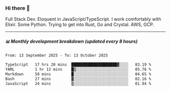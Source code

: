 ### Hi there 👋

Full Stack Dev. Eloquent in JavaScript/TypeScript. I work comfortably with Elixir. Some Python. Trying to get into Rust, Go and Crystal. AWS, GCP.

***

##### 📊 Monthly development breakdown (updated every 8 hours)

<!--START_SECTION:waka-->

```txt
From: 13 September 2025 - To: 13 October 2025

TypeScript   17 hrs 20 mins  ████████████████████▓░░░░   83.19 %
YAML         1 hr 12 mins    █▒░░░░░░░░░░░░░░░░░░░░░░░   05.76 %
Markdown     58 mins         █░░░░░░░░░░░░░░░░░░░░░░░░   04.65 %
Bash         27 mins         ▓░░░░░░░░░░░░░░░░░░░░░░░░   02.16 %
JavaScript   24 mins         ▒░░░░░░░░░░░░░░░░░░░░░░░░   01.94 %
```

<!--END_SECTION:waka-->
